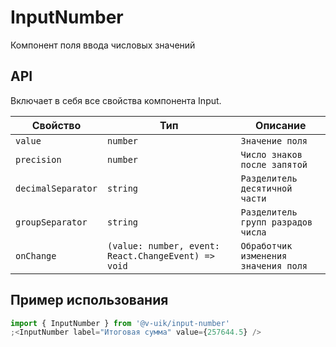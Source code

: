 # InputNumber

Компонент поля ввода числовых значений

## API

Включает в себя все свойства компонента Input.

| Свойство           | Тип                                                 | Описание                             |
| ------------------ | --------------------------------------------------- | ------------------------------------ |
| `value`            | `number`                                            | `Значение поля`                      |
| `precision`        | `number`                                            | `Число знаков после запятой`         |
| `decimalSeparator` | `string`                                            | `Разделитель десятичной части`       |
| `groupSeparator`   | `string`                                            | `Разделитель групп разрадов числа`   |
| `onChange`         | `(value: number, event: React.ChangeEvent) => void` | `Обработчик изменения значения поля` |

## Пример использования

```javascript
import { InputNumber } from '@v-uik/input-number'
;<InputNumber label="Итоговая сумма" value={257644.5} />
```
